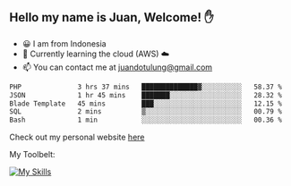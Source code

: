 ## Hello my name is Juan, Welcome! ✋

- 😀 I am from Indonesia
- 📖 Currently learning the cloud (AWS) ☁️
- 📫 You can contact me at juandotulung@gmail.com

<!--START_SECTION:waka-->

```txt
PHP              3 hrs 37 mins   ██████████████▓░░░░░░░░░░   58.37 %
JSON             1 hr 45 mins    ███████░░░░░░░░░░░░░░░░░░   28.32 %
Blade Template   45 mins         ███░░░░░░░░░░░░░░░░░░░░░░   12.15 %
SQL              2 mins          ▒░░░░░░░░░░░░░░░░░░░░░░░░   00.79 %
Bash             1 min           ░░░░░░░░░░░░░░░░░░░░░░░░░   00.36 %
```

<!--END_SECTION:waka-->

Check out my personal website [here](https://juanchristian.com)

My Toolbelt:

[![My Skills](https://skillicons.dev/icons?i=go,js,ts,nodejs,express,react,nextjs,vue,tailwind,vite,html,css,python,php,aws,bash,linux,postgres,mysql,redis,kafka,docker,vercel,netlify,vscode,figma)](https://skillicons.dev)

